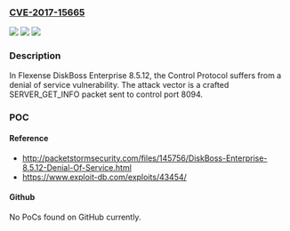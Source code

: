### [CVE-2017-15665](https://cve.mitre.org/cgi-bin/cvename.cgi?name=CVE-2017-15665)
![](https://img.shields.io/static/v1?label=Product&message=n%2Fa&color=blue)
![](https://img.shields.io/static/v1?label=Version&message=n%2Fa&color=blue)
![](https://img.shields.io/static/v1?label=Vulnerability&message=n%2Fa&color=brighgreen)

### Description

In Flexense DiskBoss Enterprise 8.5.12, the Control Protocol suffers from a denial of service vulnerability. The attack vector is a crafted SERVER_GET_INFO packet sent to control port 8094.

### POC

#### Reference
- http://packetstormsecurity.com/files/145756/DiskBoss-Enterprise-8.5.12-Denial-Of-Service.html
- https://www.exploit-db.com/exploits/43454/

#### Github
No PoCs found on GitHub currently.


